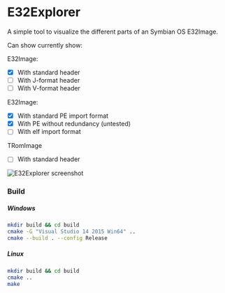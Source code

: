 # E32Explorer

A simple tool to visualize the different parts of an Symbian OS E32Image.

Can show currently show:

E32Image:
- [x] With standard header
- [ ] With J-format header
- [ ] With V-format header

E32Image:
- [x] With standard PE import format
- [x] With PE without redundancy (untested)
- [ ] With elf import format

TRomImage
- [ ] With standard header

![E32Explorer screenshot](http://i.imgur.com/qlbL3vY.png)


### Build
##### Windows
```bash
mkdir build && cd build
cmake -G "Visual Studio 14 2015 Win64" ..
cmake --build . --config Release
```
##### Linux
```bash
mkdir build && cd build
cmake ..
make
```
